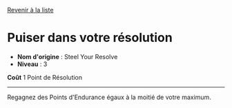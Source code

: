 [Revenir à la liste](..)

# Puiser dans votre résolution

 * **Nom d'origine** : Steel Your Resolve
 * **Niveau** : 3


<p><span><strong>Coût</strong> 1 Point de Résolution<br></span></p>
<hr>
<p>Regagnez des Points d'Endurance égaux à la moitié de votre maximum.</p>